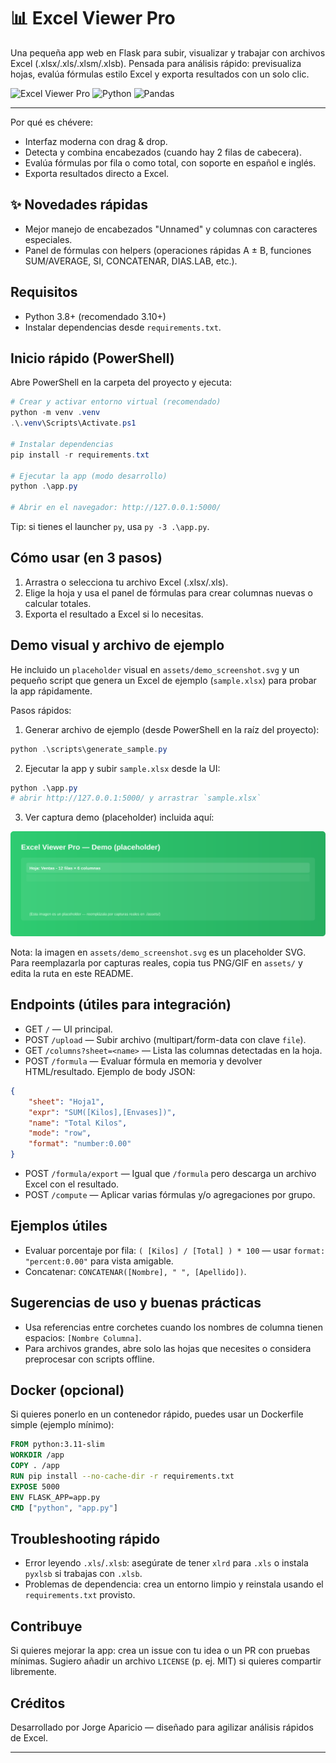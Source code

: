 # 📊 Excel Viewer Pro 

Una pequeña app web en Flask para subir, visualizar y trabajar con archivos Excel (.xlsx/.xls/.xlsm/.xlsb). Pensada para análisis rápido: previsualiza hojas, evalúa fórmulas estilo Excel y exporta resultados con un solo clic.

![Excel Viewer Pro](https://img.shields.io/badge/Flask-%2335126B?style=flat&logo=flask)
![Python](https://img.shields.io/badge/Python-3.8%2B-blue)
![Pandas](https://img.shields.io/badge/Pandas-2.x-brightgreen)

---

Por qué es chévere:
- Interfaz moderna con drag & drop.
- Detecta y combina encabezados (cuando hay 2 filas de cabecera).
- Evalúa fórmulas por fila o como total, con soporte en español e inglés.
- Exporta resultados directo a Excel.

## ✨ Novedades rápidas

- Mejor manejo de encabezados "Unnamed" y columnas con caracteres especiales.
- Panel de fórmulas con helpers (operaciones rápidas A ± B, funciones SUM/AVERAGE, SI, CONCATENAR, DIAS.LAB, etc.).

## Requisitos

- Python 3.8+ (recomendado 3.10+)
- Instalar dependencias desde `requirements.txt`.

## Inicio rápido (PowerShell)

Abre PowerShell en la carpeta del proyecto y ejecuta:

```powershell
# Crear y activar entorno virtual (recomendado)
python -m venv .venv
.\.venv\Scripts\Activate.ps1

# Instalar dependencias
pip install -r requirements.txt

# Ejecutar la app (modo desarrollo)
python .\app.py

# Abrir en el navegador: http://127.0.0.1:5000/
```

Tip: si tienes el launcher `py`, usa `py -3 .\app.py`.

## Cómo usar (en 3 pasos)

1. Arrastra o selecciona tu archivo Excel (.xlsx/.xls).
2. Elige la hoja y usa el panel de fórmulas para crear columnas nuevas o calcular totales.
3. Exporta el resultado a Excel si lo necesitas.

## Demo visual y archivo de ejemplo

He incluido un `placeholder` visual en `assets/demo_screenshot.svg` y un pequeño script que genera un Excel de ejemplo (`sample.xlsx`) para probar la app rápidamente.

Pasos rápidos:

1. Generar archivo de ejemplo (desde PowerShell en la raíz del proyecto):

```powershell
python .\scripts\generate_sample.py
```

2. Ejecutar la app y subir `sample.xlsx` desde la UI:

```powershell
python .\app.py
# abrir http://127.0.0.1:5000/ y arrastrar `sample.xlsx`
```

3. Ver captura demo (placeholder) incluida aquí:

![Demo placeholder](./assets/demo_screenshot.svg)

Nota: la imagen en `assets/demo_screenshot.svg` es un placeholder SVG. Para reemplazarla por capturas reales, copia tus PNG/GIF en `assets/` y edita la ruta en este README.

## Endpoints (útiles para integración)

- GET `/` — UI principal.
- POST `/upload` — Subir archivo (multipart/form-data con clave `file`).
- GET `/columns?sheet=<name>` — Lista las columnas detectadas en la hoja.
- POST `/formula` — Evaluar fórmula en memoria y devolver HTML/resultado. Ejemplo de body JSON:

```json
{
	"sheet": "Hoja1",
	"expr": "SUM([Kilos],[Envases])",
	"name": "Total Kilos",
	"mode": "row",
	"format": "number:0.00"
}
```

- POST `/formula/export` — Igual que `/formula` pero descarga un archivo Excel con el resultado.
- POST `/compute` — Aplicar varias fórmulas y/o agregaciones por grupo.

## Ejemplos útiles

- Evaluar porcentaje por fila: `( [Kilos] / [Total] ) * 100` — usar `format: "percent:0.00"` para vista amigable.
- Concatenar: `CONCATENAR([Nombre], " ", [Apellido])`.

## Sugerencias de uso y buenas prácticas

- Usa referencias entre corchetes cuando los nombres de columna tienen espacios: `[Nombre Columna]`.
- Para archivos grandes, abre solo las hojas que necesites o considera preprocesar con scripts offline.

## Docker (opcional)

Si quieres ponerlo en un contenedor rápido, puedes usar un Dockerfile simple (ejemplo mínimo):

```dockerfile
FROM python:3.11-slim
WORKDIR /app
COPY . /app
RUN pip install --no-cache-dir -r requirements.txt
EXPOSE 5000
ENV FLASK_APP=app.py
CMD ["python", "app.py"]
```

## Troubleshooting rápido

- Error leyendo `.xls`/`.xlsb`: asegúrate de tener `xlrd` para `.xls` o instala `pyxlsb` si trabajas con `.xlsb`.
- Problemas de dependencia: crea un entorno limpio y reinstala usando el `requirements.txt` provisto.

## Contribuye

Si quieres mejorar la app: crea un issue con tu idea o un PR con pruebas mínimas. Sugiero añadir un archivo `LICENSE` (p. ej. MIT) si quieres compartir libremente.

## Créditos

Desarrollado por Jorge Aparicio — diseñado para agilizar análisis rápidos de Excel.

---

